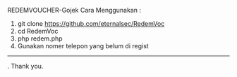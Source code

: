 REDEMVOUCHER-Gojek
Cara Menggunakan :
  1. git clone https://github.com/eternalsec/RedemVoc
  2. cd RedemVoc
  3. php redem.php
  4. Gunakan nomer telepon yang belum di regist
  -----------------------------------------------------
  .
  Thank you.
